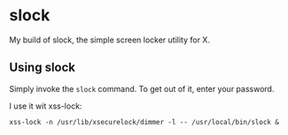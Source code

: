 slock
=====
My build of slock, the simple screen locker utility for X.

Using slock
-------------
Simply invoke the ```slock``` command. To get out of it, enter your password.

I use it wit xss-lock:

```xss-lock -n /usr/lib/xsecurelock/dimmer -l -- /usr/local/bin/slock &```

